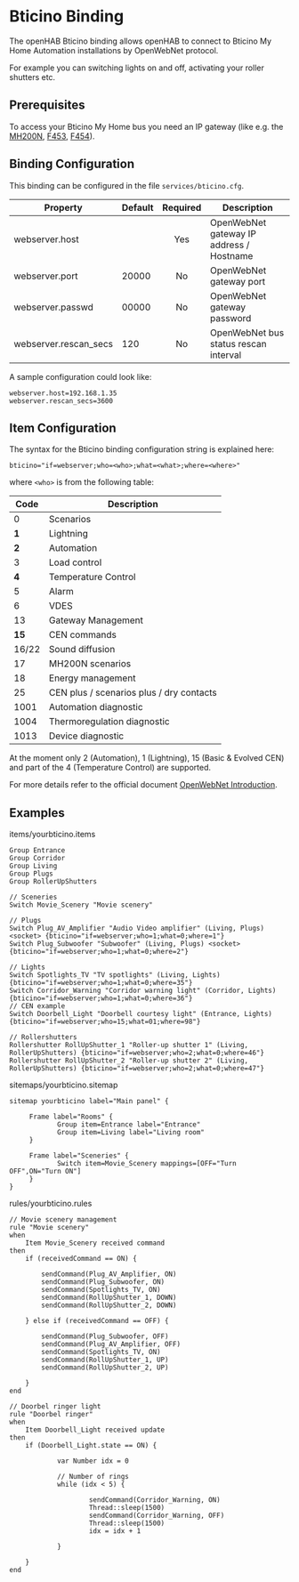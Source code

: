 # Bticino Binding

The openHAB Bticino binding allows openHAB to connect to Bticino My Home Automation installations by OpenWebNet protocol.

For example you can switching lights on and off, activating your roller shutters etc.

## Prerequisites

To access your Bticino My Home bus you need an IP gateway (like e.g. the [MH200N](http://www.homesystems-legrandgroup.com/BtHomeSystems/productDetail.action?lang=EN&productId=016), [F453](http://www.homesystems-legrandgroup.com/BtHomeSystems/productDetail.action?productId=027), [F454](http://www.homesystems-legrandgroup.com/BtHomeSystems/productDetail.action?productId=006)).

## Binding Configuration

This binding can be configured in the file `services/bticino.cfg`.

| Property | Default | Required | Description |
|----------|---------|:--------:|-------------|
| webserver.host |   |   Yes    | OpenWebNet gateway IP address / Hostname |
| webserver.port | 20000 | No   | OpenWebNet gateway port |
| webserver.passwd | 00000 | No   | OpenWebNet gateway password |
| webserver.rescan_secs | 120 | No | OpenWebNet bus status rescan interval |

A sample configuration could look like:

```
webserver.host=192.168.1.35
webserver.rescan_secs=3600
```

##  Item Configuration

The syntax for the Bticino binding configuration string is explained here:

```
bticino="if=webserver;who=<who>;what=<what>;where=<where>"
```

where `<who>` is from the following table:

| Code  | Description |
|-------|-------------|
|  0    | Scenarios |
|  **1**    | Lightning |
|  **2**    | Automation |
|  3    | Load control |
|  **4**    | Temperature Control |
|  5    | Alarm |
|  6    | VDES |
| 13    | Gateway Management |
| **15**    | CEN commands |
| 16/22 | Sound diffusion |
| 17    | MH200N scenarios |
| 18    | Energy management |
| 25    | CEN plus / scenarios plus / dry contacts |
| 1001  | Automation diagnostic |
| 1004  | Thermoregulation diagnostic |
| 1013  | Device diagnostic |


At the moment only 2 (Automation), 1 (Lightning), 15 (Basic & Evolved CEN) and part of the 4 (Temperature Control) are supported.

For more details refer to the official document [OpenWebNet Introduction](http://www.myopen-legrandgroup.com/resources/own_protocol/m/own_documents/16.aspx).

## Examples

items/yourbticino.items

```
Group Entrance
Group Corridor
Group Living                                                                                                                                                                                 
Group Plugs
Group RollerUpShutters

// Sceneries
Switch Movie_Scenery "Movie scenery"

// Plugs
Switch Plug_AV_Amplifier "Audio Video amplifier" (Living, Plugs) <socket> {bticino="if=webserver;who=1;what=0;where=1"}
Switch Plug_Subwoofer "Subwoofer" (Living, Plugs) <socket> {bticino="if=webserver;who=1;what=0;where=2"}

// Lights
Switch Spotlights_TV "TV spotlights" (Living, Lights) {bticino="if=webserver;who=1;what=0;where=35"}
Switch Corridor_Warning "Corridor warning light" (Corridor, Lights) {bticino="if=webserver;who=1;what=0;where=36"}
// CEN example
Switch Doorbell_Light "Doorbell courtesy light" (Entrance, Lights) {bticino="if=webserver;who=15;what=01;where=98"}

// Rollershutters 
Rollershutter RollUpShutter_1 "Roller-up shutter 1" (Living, RollerUpShutters) {bticino="if=webserver;who=2;what=0;where=46"}
Rollershutter RollUpShutter_2 "Roller-up shutter 2" (Living, RollerUpShutters) {bticino="if=webserver;who=2;what=0;where=47"}
```

sitemaps/yourbticino.sitemap

```
sitemap yourbticino label="Main panel" {

     Frame label="Rooms" {
            Group item=Entrance label="Entrance"                                                                                                                                                   
            Group item=Living label="Living room"
     }

     Frame label="Sceneries" {                                                              
            Switch item=Movie_Scenery mappings=[OFF="Turn OFF",ON="Turn ON"]                                                                                                                                                                         
     }  
}
```

rules/yourbticino.rules

```
// Movie scenery management
rule "Movie scenery"
when
    Item Movie_Scenery received command
then
    if (receivedCommand == ON) {

        sendCommand(Plug_AV_Amplifier, ON)  
        sendCommand(Plug_Subwoofer, ON)
        sendCommand(Spotlights_TV, ON)
        sendCommand(RollUpShutter_1, DOWN)
        sendCommand(RollUpShutter_2, DOWN)

    } else if (receivedCommand == OFF) {
    
        sendCommand(Plug_Subwoofer, OFF)
        sendCommand(Plug_AV_Amplifier, OFF) 
        sendCommand(Spotlights_TV, ON)
        sendCommand(RollUpShutter_1, UP)
        sendCommand(RollUpShutter_2, UP)

    }   
end

// Doorbel ringer light
rule "Doorbel ringer"
when
    Item Doorbell_Light received update
then
    if (Doorbell_Light.state == ON) {

            var Number idx = 0
            
            // Number of rings
            while (idx < 5) {

                    sendCommand(Corridor_Warning, ON)
                    Thread::sleep(1500)
                    sendCommand(Corridor_Warning, OFF)
                    Thread::sleep(1500)
                    idx = idx + 1

            }

    }
end
```
